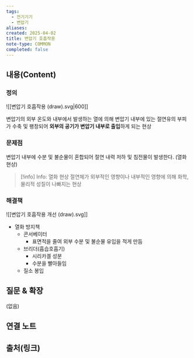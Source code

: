```yaml
---
tags:
  - 전기기기
  - 변압기
aliases: 
created: 2025-04-02
title: 변압기 호흡작용
note-type: COMMON
completed: false
---
```


## 내용(Content)

### 정의

![[변압기 호흡작용 (draw).svg|600]]

변압기의 외부 온도와 내부에서 발생하는 열에 의해 변압기 내부에 있는 절연유의 부피가 수축 및 팽창되어 **외부의 공기가 변압기 내부로 출입**하게 되는 현상

### 문제점

변압기 내부에 수분 및 불순물이 혼합되어 절연 내력 저하  및 침전물이 발생한다. (열화 현상)

>[!info] Info: 열화 현상
>절연체가 외부적인 영향이나 내부적인 영향에 의해 화학, 물리적 성질이 나빠지는 현상

### 해결책

![[변압기 호흡작용 개선 (draw).svg]]

- 열화 방지책
	- 콘서베이터
		- 표면적을 줄여 외부 수분 및 불순물 유입을 적게 만듬
	- 브리더(흡습호흡기)
		- 시리카겔 성분
		- 수분을 빨아들임
	- 질소 봉입




## 질문 & 확장

(없음)

## 연결 노트

## 출처(링크)

